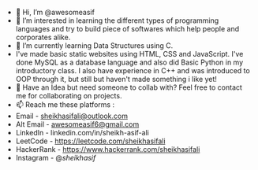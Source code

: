 - 👋 Hi, I’m @awesomeasif
- 👀 I’m interested in learning the different types of programming languages and try to build piece of softwares which help people and corporates alike.
- 🌱 I’m currently learning Data Structures using C. 
- I've made basic static websites using HTML, CSS and JavaScript.
I've done MySQL as a database language and also did Basic Python in my introductory class. I also have experience in C++ and was introduced to OOP through it, but still but haven't made something i like yet!
- 💞️ Have an Idea but need someone to collab with? Feel free to contact me for collaborating on projects.
- 📫 Reach me these platforms :
- Email - sheikhasifali@outlook.com
- Alt Email - awesomeasif6@gmail.com 
- LinkedIn - linkedin.com/in/sheikh-asif-ali
- LeetCode - https://leetcode.com/sheikhasifali
- HackerRank - https://www.hackerrank.com/sheikhasifali
- Instagram - @_sheikhasif_ 

<!---
awesomeasif/awesomeasif is a ✨ special ✨ repository because its `README.md` (this file) appears on your GitHub profile.
You can click the Preview link to take a look at your changes.
--->
